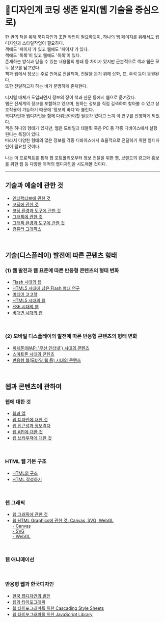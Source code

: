 <h1>&#128221;디자인계 코딩 생존 일지(웹 기술을 중심으로)</h1>
한 권의 책을 위해 북디자인과 조판 작업이 필요하듯이, 하나의 웹 페이지를 위해서도 웹디자인과 스타일작업이 필요하다. <br>
책에도 '페이지'가 있고 웹에도 '페이지'가 있다. <br>
책에도 '목록'이 있고 웹에도 '목록'이 있다. <br>
존재하는 방식과 담을 수 있는 내용물의 형태 등 차이가 있지만 근본적으로 책과 웹은 모두 정보를 담고있다. <br>
책과 웹에서 정보는 주로 언어로 전달되며, 전달을 돕기 위해 삽화, 표, 주석 등이 동원된다. <br>
또한 전달하고자 하는 바가 분명하게 존재한다. <br>
<br>
디지털 매체가 도입되면서 정보의 장이 책과 신문 등에서 웹으로 옮겨갔다. <br>
웹은 전세계의 정보를 포함하고 있으며, 원하는 정보를 직접 검색하여 찾아볼 수 있고 상호작용이 가능하기 때문에 '정보의 바다'라 불린다. <br>
북디자인과 웹디자인을 함께 다뤄보아야할 필요가 있다고 느껴 이 연구를 진행하게 되었다. <br>
책은 하나의 형태가 있지만, 웹은 모바일과 태블릿 혹은 PC 등 각종 디바이스에서 실행된다는 특징이 있다. <br>
따라서 다양한 형태의 많은 정보를 각종 디바이스에서 효율적으로 전달하기 위한 웹디자인이 필요할 것이다. <br>
<br>
나는 이 프로젝트를 통해 웹 포트폴리오부터 정보 전달을 위한 웹, 브랜드의 광고와 홍보를 위한 웹 등 다양한 목적의 웹디자인을 시도해볼 것이다. <br>
<hr>
<h2>기술과 예술에 관한 것</h2>
<ul>
 <li><a href = "./script/interactive.md">인터랙티브에 관한 것</a></li>
 <li><a href = "./script/coding.md">코딩에 관한 것</a></li>
 <li><a href = "./script/env-and-tool-for-coding.md">코딩 환경과 도구에 관한 것</a></li>
 <li><a href = "./script/graphics.md">그래픽에 관한 것</a></dt>
 <li><a href = "./script/env-and-tool-for-graphics.md">그래픽 환경과 도구에 관한 것</a></li>
 <li><a href = "./script/computer-graphics.md">컴퓨터 그래픽스</a></li>
</ul> 
 <br>
 <h2>기술(디스플레이) 발전에 따른 콘텐츠 형태</h2>
 <h3>(1) 웹 발전과 웹 표준에 따른 반응형 콘텐츠의 형태 변화</h3>
 <ul>
 <li><a href = "./script/adobe-flash.md">Flash 시대의 웹</a></li>
 <li><a href = "./script/flashplayer-end-of-life.md">HTML5 시대에 남은 Flash 형태 연구</a></li>
 <li><a href = "./script/media-archaeology.md">미디어 고고학</a></li>
 <li><a href = "./script/html5.md">HTML5 시대의 웹</a></li>
 <li><a href = "./script/ ">ES6 시대의 웹</a></li>
 <li><a href = "./script/covid-and-web.md">비대면 시대의 웹</a></li>
 </ul>
 <br>
 <h3>(2) 모바일 디스플레이의 발전에 따른 반응형 콘텐츠의 형태 변화</h3>
 <ul>
 <li><a href = "./script/wap.md">피처폰(WAP: '무선 인터넷') 시대의 콘텐츠</a></li>
 <li><a href = "./script/smartphone.md">스마트폰 시대의 콘텐츠</a></li>
 <li><a href = "./script/responsive-web.md">반응형 웹(모바일 웹 등) 시대의 콘텐츠</a></li>
 </ul>
 <br>
 <h2>웹과 콘텐츠에 관하여</h2>
 <h3>웹에 대한 것</h3>
 <ul>
 <li><a href = "./script/web-vs-app.md">웹과 앱</a></li>
 <li><a href = "./script/web-des.md">웹 디자인에 대한 것</a></li>
 <li><a href = "./script/digital-divide.md">웹 접근성과 정보격차</a></li>
 <li><a href = "./script/web-api.md">웹 API에 대한 것</a></li>
 <li><a href = "./script/web-browser.md">웹 브라우저에 대한 것</a></li>
 </ul> 
 <br>
  <h3>HTML 웹 기본 구조</h3>
 <ul>
 <li><a href = " ">HTML의 구조</a></li>
 <li><a href = " ">HTML 작성하기</a></li>
 </ul>
 <br>
 <h3>웹 그래픽</h3>
 <ul>
 <li><a href = "./script/web-graphic.md">웹 그래픽에 관한 것</a></li>
 <li><a href = "./script/html-graphics.md">웹 HTML Graphics에 관한 것: Canvas, SVG, WebGL</a></li>
 <dt> <a href = "./script/html-graphics.md">- Canvas</a></dt>
 <dt> <a href = "./script/html-graphics.md">- SVG</a></dt>
 <dt> <a href = "./script/html-graphics.md">- WebGL</a></dt>
 </ul>
 <br>
 <h3>웹 애니메이션</h3>
 <br>
 <h3>반응형 웹과 한국디자인</h3>
 <ul>
 <li><a href = "./script/web-history.md">한국 웹디자인의 발전</a></li>
 <li><a href = "./script/typography-and-web.md">웹과 타이포그래피</a></li>
 <li><a href = "./script/typography-css.md">웹 타이포그래피를 위한 Cascading Style Sheets</a></li>
 <li><a href = "./script/typography-js-library.md">웹 타이포그래피를 위한 JavaScript Library</a></li>
 </ul>
 
